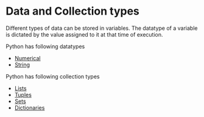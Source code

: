 # Data and Collection types 

Different types of data can be stored in variables. The datatype of a variable is dictated by the value assigned to it at that time of execution. 

Python has following datatypes
- [Numerical](./chapter_3_1.md)
- [String](./chapter_3_2.md)


Python has following collection types
- [Lists](./chapter_3_3.md)
- [Tuples](./chapter_3_4.md)
- [Sets](./chapter_3_5.md)
- [Dictionaries](./chapter_3_6.md)


